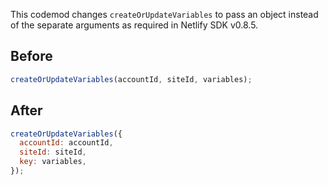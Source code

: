 This codemod changes `createOrUpdateVariables` to pass an object instead of the separate arguments as required in Netlify SDK v0.8.5.

## Before

```jsx
createOrUpdateVariables(accountId, siteId, variables);
```

## After

```jsx
createOrUpdateVariables({
  accountId: accountId,
  siteId: siteId,
  key: variables,
});
```
